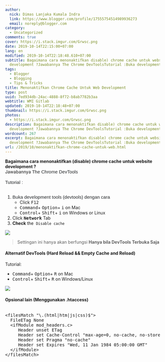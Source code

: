 ```yaml
---
author:
  nick: Dimas Lanjaka Kumala Indra
  link: https://www.blogger.com/profile/17555754514989936273
  email: noreply@blogger.com
category:
  - Uncategorized
comments: true
cover: https://i.stack.imgur.com/Grwsc.png
date: 2019-10-14T22:15:00+07:00
lang: en
modified: 2019-10-14T22:18:48.610+07:00
subtitle: Bagaimana cara menonaktifkan disable) chrome cache untuk website
  development ?Jawabannya The Chrome DevToolsTutorial :Buka development
tags:
  - Blogger
  - Blogging
  - Tips & Tricks
title: Menonaktifkan Chrome Cache Untuk Web Development
type: post
uuid: 7ed934db-24ac-4888-8f72-b8ab7782b3aa
webtitle: WMI Gitlab
updated: 2019-10-14T22:18:48+07:00
thumbnail: https://i.stack.imgur.com/Grwsc.png
photos:
  - https://i.stack.imgur.com/Grwsc.png
description: Bagaimana cara menonaktifkan disable) chrome cache untuk website
  development ?Jawabannya The Chrome DevToolsTutorial :Buka development
wordcount: 267
excerpt: Bagaimana cara menonaktifkan disable) chrome cache untuk website
  development ?Jawabannya The Chrome DevToolsTutorial :Buka development
url: /2019/10/menonaktifkan-chrome-cache-untuk-web.html
---
```


<div dir="ltr" style="text-align: left;" trbidi="on"><b>Bagaimana cara menonaktifkan (disable) chrome cache untuk website development ?</b><br>Jawabannya&nbsp;<span style="background-color: white; color: #242729; font-family: &quot;arial&quot; , &quot;helvetica neue&quot; , &quot;helvetica&quot; , sans-serif; font-size: 15px;">The Chrome DevTools</span><br><span style="background-color: white; color: #242729; font-family: &quot;arial&quot; , &quot;helvetica neue&quot; , &quot;helvetica&quot; , sans-serif; font-size: 15px;"><br></span><span style="background-color: white; color: #242729; font-family: &quot;arial&quot; , &quot;helvetica neue&quot; , &quot;helvetica&quot; , sans-serif; font-size: 15px;">Tutorial :</span><br><br><ol style="text-align: left;"><li><span style="background-color: white; color: #242729; font-family: &quot;arial&quot; , &quot;helvetica neue&quot; , &quot;helvetica&quot; , sans-serif; font-size: 15px;">Buka development tools (devtools) dengan cara</span><ul><li>Click <kbd>F12</kbd></li><li>      <kbd>Command</kbd>+      <kbd>Option</kbd>+      <kbd>i</kbd> on Mac    </li><li>      <kbd>Control</kbd>+      <kbd>Shift</kbd>+      <kbd>i</kbd> on Windows or Linux    </li></ul></li><li>Click <kbd><b>Network</b></kbd> Tab</li><li><strong>Check</strong>&nbsp;the&nbsp;   <code>Disable cache</code> </li></ol><a href="https://i.stack.imgur.com/Grwsc.png" imageanchor="1" rel="noopener noreferer nofollow"><img border="0" data-original-height="137" data-original-width="800" src="https://i.stack.imgur.com/Grwsc.png"></a><br><blockquote>Settingan ini hanya akan berfungsi <b>Hanya bila DevTools Terbuka Saja</b></blockquote><h4>Alternatif DevTools (Hard Reload &amp;&amp; Empty Cache and Reload)</h4>Tutorial: <br><ul><li>    <kbd>Command</kbd>+     <kbd>Option</kbd>+     <kbd>R</kbd> on Mac   </li><li>    <kbd>Control</kbd>+     <kbd>Shift</kbd>+     <kbd>R</kbd> on Windows/Linux </li></ul><a href="https://i.stack.imgur.com/QAtRy.jpg" imageanchor="1" rel="noopener noreferer nofollow"><img border="0" data-original-height="109" data-original-width="360" src="https://i.stack.imgur.com/QAtRy.jpg"></a> <h4>Opsional lain (Menggunakan .htaccess)</h4><pre><br>&lt;filesMatch "\.(html|htm|js|css)$"&gt;<br>  FileETag None<br>  &lt;ifModule mod_headers.c&gt;<br>     Header unset ETag<br>     Header set Cache-Control "max-age=0, no-cache, no-store, must-revalidate"<br>     Header set Pragma "no-cache"<br>     Header set Expires "Wed, 11 Jan 1984 05:00:00 GMT"<br>  &lt;/ifModule&gt;<br>&lt;/filesMatch&gt;<br></pre></div>